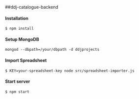 ##ddj-catalogue-backend

#### Installation
```
$ npm install
```

#### Setup MongoDB

```
mongod --dbpath=/your/dbpath -d ddjprojects
```

#### Import Spreadsheet
```
$ KEY=your-spreadsheet-key node src/spreadsheet-importer.js
```

#### Start server
```
$ npm start
```


